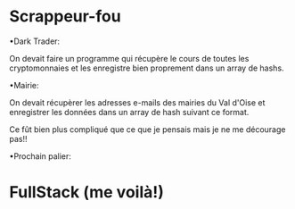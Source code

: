 # Scrappeur-fou



•Dark Trader:

  On devait faire un programme qui récupère le cours de toutes les cryptomonnaies et les enregistre bien proprement dans un array de hashs.
  



•Mairie:

  On devait récupèrer les adresses e-mails des mairies du Val d'Oise et enregistrer les données dans un array de hash suivant ce format.

Ce fût bien plus compliqué que ce que je pensais mais je ne me décourage pas!! 



•Prochain palier: 

# FullStack (me voilà!)
